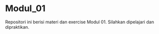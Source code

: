 # Modul_01
Repositori ini berisi materi dan exercise Modul 01. Silahkan dipelajari dan dipraktikan.
